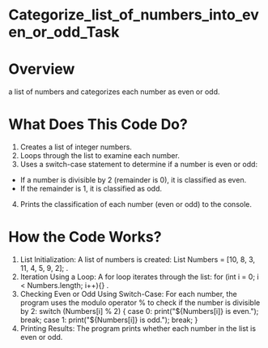 # Categorize_list_of_numbers_into_even_or_odd_Task

# Overview
  a list of numbers and categorizes each number as even or odd.
  
# What Does This Code Do?
1. Creates a list of integer numbers.
2. Loops through the list to examine each number.
3. Uses a switch-case statement to determine if a number is even or odd:
  - If a number is divisible by 2 (remainder is 0), it is classified as even.
  - If the remainder is 1, it is classified as odd.
4. Prints the classification of each number (even or odd) to the console.

# How the Code Works?
1. List Initialization: A list of numbers is created: List<int> Numbers = [10, 8, 3, 11, 4, 5, 9, 2]; .
2. Iteration Using a Loop: A for loop iterates through the list: for (int i = 0; i < Numbers.length; i++){} .
3. Checking Even or Odd Using Switch-Case: For each number, the program uses the modulo operator % to check if the number is divisible by 2:
        switch (Numbers[i] % 2) {
          case 0:
            print("${Numbers[i]} is even.");
            break;
          case 1:
            print("${Numbers[i]} is odd.");
            break;
        }
4. Printing Results: The program prints whether each number in the list is even or odd.
